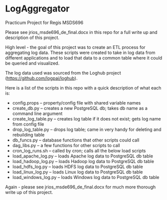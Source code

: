 # LogAggregator

Practicum Project for Regis MSDS696

Please see jrios_msde696_de_final.docx in this repo for a full write up and description of this project.

High level - the goal of this project was to create an ETL process for aggregating log data. These scripts were created to take in log data from different applications and to load that data to a common table where it could be queried and visualized.

The log data used was sourced from the Loghub project (https://github.com/logpai/loghub).

Here is a list of the scripts in this repo with a quick description of what each is:

- config.props – property/config file with shared variable names
- create_db.py – creates a new PostgreSQL db; takes db name as a command line argument
- create_log_table.py – creates log table if it does not exist; gets log name from config file
- drop_log_table.py – drops log table; came in very handy for deleting and rebuilding table
- db_funcs.py – database functions that other scripts could call
- dag_libs.py – a few functions for other scripts to call
- cron_log_runs.sh – called by cron; calls all the below load scripts
- load_apache_log.py – loads Apache log data to PostgreSQL db table
- load_hadoop_log.py – loads Hadoop log data to PostgreSQL db table
- load_hdfs_log.py – loads HDFS log data to PostgreSQL db table
- load_linux_log.py – loads Linux log data to PostgreSQL db table
- load_windows_log.py – loads Windows log data to PostgreSQL db table

Again - please see jrios_msde696_de_final.docx for much more thorough write up of this project.
